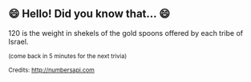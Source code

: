 ## :smile: Hello! Did you know that... :smile:
120 is the weight in shekels of the gold spoons offered by each tribe of Israel.

<sup>(come back in 5 minutes for the next trivia)</sup>


<sup>Credits: http://numbersapi.com</sup>
